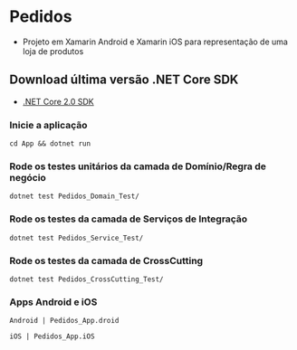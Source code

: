 # Pedidos

- Projeto em Xamarin Android e Xamarin iOS para representação de uma loja de produtos

## Download última versão .NET Core SDK

* [.NET Core 2.0 SDK](https://www.microsoft.com/net/download/windows)

### Inicie a aplicação

```
cd App && dotnet run
```

### Rode os testes unitários da camada de Domínio/Regra de negócio

```
dotnet test Pedidos_Domain_Test/
```

### Rode os testes da camada de Serviços de Integração
```
dotnet test Pedidos_Service_Test/
```

### Rode os testes da camada de CrossCutting

```
dotnet test Pedidos_CrossCutting_Test/
```

### Apps Android e iOS
```
Android | Pedidos_App.droid

iOS | Pedidos_App.iOS	
```
